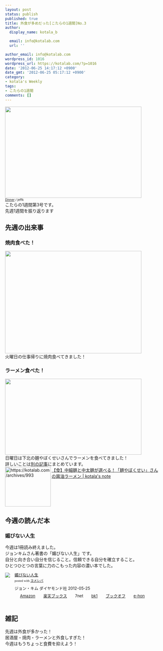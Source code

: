 ```yaml
---
layout: post
status: publish
published: true
title: 外食が多めだった[こたらの1週間]No.3
author:
  display_name: kotala_b

  email: info@kotalab.com
  url: ''

author_email: info@kotalab.com
wordpress_id: 1016
wordpress_url: https://kotalab.com/?p=1016
date: '2012-06-25 14:17:12 +0900'
date_gmt: '2012-06-25 05:17:12 +0900'
category:
- kotala's Weekly
tags:
- こたらの1週間
comments: []
---
```

<p><a href="https://kotalab.com/wp-content/uploads/weekly_120625_02.jpg" target="_blank"><img src="https://kotalab.com/wp-content/uploads/weekly_120625_02.jpg" alt="" title="weekly_120625_02" width="448" height="299" class="alignnone size-full wp-image-1027" /></a><br /><span style="font-size:10px;"><a href="http://www.flickr.com/photos/jeffk/62725240/" target="_blank">Dinner</a> / jeffk</span><br />
こたらの1週間第3号です。<br />
先週1週間を振り返ります<br />
<!--more--></p>
<h2>先週の出来事</h2>
<h3>焼肉食べた！</h3>
<p><a href="https://kotalab.com/wp-content/uploads/weekly_120625.jpg" target="_blank"><img src="https://kotalab.com/wp-content/uploads/weekly_120625.jpg" alt="" title="weekly_120625" width="448" height="336" class="alignnone size-full wp-image-1019" /></a><br />
火曜日の仕事帰りに焼肉食べてきました！</p>
<h3>ラーメン食べた！</h3>
<p><a href="https://kotalab.com/wp-content/uploads/ramen_120625_03.jpg" target="_blank"><img src="https://kotalab.com/wp-content/uploads/ramen_120625_03.jpg" alt="" title="ramen_120625_03" width="448" height="249" class="alignnone size-full wp-image-997" /></a><br />
日曜日は下北の麺やぼくせいさんでラーメンを食べてきました！<br />
詳しいことは<a href="https://kotalab.com/ramen-bokusei" title="【食】中細麺と中太麺が選べる！「麺やぼくせい」さんの醤油ラーメン" target="_blank">別の記事</a>にまとめています。<br />
<a href="https://kotalab.com/ramen-bokusei" target="_blank"><img title="【食】中細麺と中太麺が選べる！「麺やぼくせい」さんの醤油ラーメン | kotala's note" src="http://capture.heartrails.com/150x130?https://kotalab.com/ramen-bokusei" alt="https://kotalab.com/archives/993" width="150" height="130" align="left" /></a><a href="https://kotalab.com/ramen-bokusei" title="【食】中細麺と中太麺が選べる！「麺やぼくせい」さんの醤油ラーメン" target="_blank">【食】中細麺と中太麺が選べる！「麺やぼくせい」さんの醤油ラーメン | kotala's note</a><br style="clear:both;" /></p>
<h2>今週の読んだ本</h2>
<h3>媚びない人生</h3>
<p>今週は1冊読み終えました。<br />
ジョンキムさん著書の「媚びない人生」です。<br />
自分と向き合い自分を信じること。信頼できる自分を確立すること。<br />
ひとつひとつの言葉に力のこもった内容の濃い本でした。</p>
<div class="booklink-box" style="text-align:left;padding-bottom:20px;font-size:small;/zoom: 1;overflow: hidden;">
<div class="booklink-image" style="float:left;margin:0 15px 10px 0;"><a href="http://www.amazon.co.jp/exec/obidos/asin/4478017697/same-22/" name="booklink" rel="nofollow" target="_blank"><img src="http://ecx.images-amazon.com/images/I/31MJqxfaoIL._SL160_.jpg" style="border: none;" /></a></div>
<div class="booklink-info" style="line-height:120%;/zoom: 1;overflow: hidden;">
<div class="booklink-name" style="margin-bottom:10px;line-height:120%"><a href="http://www.amazon.co.jp/exec/obidos/asin/4478017697/same-22/" rel="nofollow" name="booklink" target="_blank">媚びない人生</a>
<div class="booklink-powered-date" style="font-size:8pt;margin-top:5px;font-family:verdana;line-height:120%">posted with <a href="http://yomereba.com" target="_blank">ヨメレバ</a></div>
</div>
<div class="booklink-detail" style="margin-bottom:5px;">ジョン・キム ダイヤモンド社 2012-05-25    </div>
<div class="booklink-link2" style="margin-top:10px;">
<div class="shoplinkamazon" style="display:inline;margin-right:5px;background: url('http://img.yomereba.com/tam_y.gif') 0 0 no-repeat;padding: 2px 0 2px 18px;white-space: nowrap;"><a href="http://www.amazon.co.jp/exec/obidos/asin/4478017697/same-22/" rel="nofollow" target="_blank" title="アマゾン" >Amazon</a></div>
<div class="shoplinkrakuten" style="display:inline;margin-right:5px;background: url('http://img.yomereba.com/tam_y.gif') 0 -50px no-repeat;padding: 2px 0 2px 18px;white-space: nowrap;"><a href="http://hb.afl.rakuten.co.jp/hgc/0fa7afc8.bbfc196a.0fa7afc9.d56c38f1/?pc=http%3A%2F%2Fbooks.rakuten.co.jp%2Frb%2F11662683%2F%3Fscid%3Daf_ich_link_urltxt%26m%3Dhttp%3A%2F%2Fm.rakuten.co.jp%2Fev%2Fbook%2F" rel="nofollow" target="_blank" title="楽天ブックス" >楽天ブックス</a></div>
<div class="shoplinkseven" style="display:inline;margin-right:5px;background: url('http://img.yomereba.com/tam_y.gif') 0 -100px no-repeat;padding: 2px 0 2px 18px;white-space: nowrap;"><span class="removed_link" title="http://click.linksynergy.com/fs-bin/click?id=d2yYUp776R4&amp;subid=&amp;offerid=197738.1&amp;type=10&amp;tmpid=1787&amp;RD_PARM1=http%253A%252F%252Fwww.7netshopping.jp%252Fbooks%252Fsearch_result%252F%253Fctgy%253Dbooks%2526code%253D4478017697">7net</span></div>
<div class="shoplinkbk1" style="display:inline;margin-right:5px;background: url('http://img.yomereba.com/tam_y.gif') 0 -150px no-repeat;padding: 2px 0 2px 18px;white-space: nowrap;"><a href="http://ck.jp.ap.valuecommerce.com/servlet/referral?sid=2967684&pid=881104827&vc_url=http%3A%2F%2Fhonto.jp%2Fnetstore%2Fsearch_021_104478017697.html%3Fsrchf%3D1%26srchGnrNm%3D1" target="_blank" title="bk1" >bk1</a></div>
<div class="shoplinkbookoff" style="display:inline;margin-right:5px;background: url('http://img.yomereba.com/tam_y.gif') 0 -200px no-repeat;padding: 2px 0 2px 18px;white-space: nowrap;"><a href="http://click.linksynergy.com/fs-bin/click?id=d2yYUp776R4&subid=&offerid=169505.1&type=10&tmpid=3677&RD_PARM1=http%253A%252F%252Fwww.bookoffonline.co.jp%252Fdisplay%252FL001%252Cbg%253D12%252Cq%253D9784478017692" rel="nofollow" target="_blank" title="ブックオフオンライン" >ブックオフ</a></div>
<div class="shoplinkehon" style="display:inline;margin-right:5px;background: url('http://img.yomereba.com/tam_y.gif') 0 -250px no-repeat;padding: 2px 0 2px 18px;white-space: nowrap;"><a href="http://ck.jp.ap.valuecommerce.com/servlet/referral?sid=2967684&pid=881116635&vc_url=http%3A%2F%2Fwww.e-hon.ne.jp%2Fbec%2FSA%2FDetail%3FrefISBN%3D4478017697" target="_blank" title="e-hon" >e-hon</a></div>
</div>
</div>
</div>
<h2>雑記</h2>
<p>先週は外食が多かった！<br />
居酒屋・焼肉・ラーメンと外食しすぎた！<br />
今週はもうちょっと食費を抑えよう！</p>
